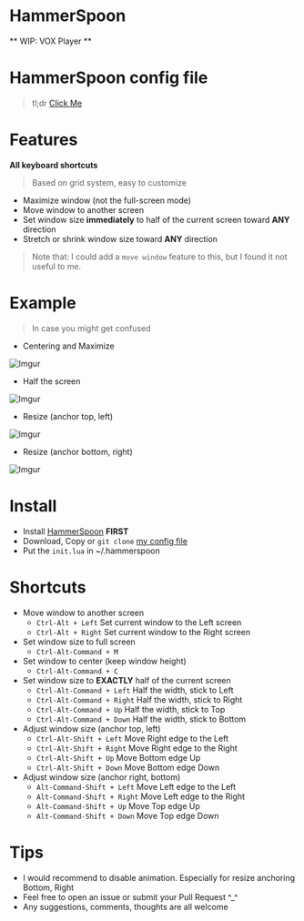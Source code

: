 # HammerSpoon
** WIP: VOX Player **

HammerSpoon config file
=======

> tl;dr [Click Me](#install)

# Features
**All keyboard shortcuts**
> Based on grid system, easy to customize

* Maximize window (not the full-screen mode)
* Move window to another screen
* Set window size **immediately** to half of the current screen toward **ANY** direction
* Stretch or shrink window size toward **ANY** direction

> Note that: I could add a `move window` feature to this, but I found it not useful to me.

# Example
> In case you might get confused

* Centering and Maximize

![Imgur](http://i.imgur.com/okNaoJW.gif)

* Half the screen

![Imgur](http://i.imgur.com/VNo7nCI.gif)

* Resize (anchor top, left)

![Imgur](http://i.imgur.com/vIqDMUD.gif)

* Resize (anchor bottom, right)

![Imgur](http://i.imgur.com/fiIfeXe.gif)

# Install

* Install [HammerSpoon](https://github.com/Hammerspoon/hammerspoon)  **FIRST** 
* Download, Copy or `git clone` [my config file](https://github.com/S1ngS1ng/HammerSpoon/blob/master/init.lua)
* Put the `init.lua` in ~/.hammerspoon

# Shortcuts
* Move window to another screen
	* `Ctrl-Alt + Left`	Set current window to the Left screen
	* `Ctrl-Alt + Right`	Set current window to the Right screen
* Set window size to full screen
	* `Ctrl-Alt-Command + M`
* Set window to center (keep window height)
	* `Ctrl-Alt-Command + C`
* Set window size to **EXACTLY** half of the current screen
	* `Ctrl-Alt-Command + Left`	Half the width, stick to Left
	* `Ctrl-Alt-Command + Right`	Half the width, stick to Right
	* `Ctrl-Alt-Command + Up`		Half the width, stick to Top
	* `Ctrl-Alt-Command + Down`	Half the width, stick to Bottom
* Adjust window size (anchor top, left)
	* `Ctrl-Alt-Shift + Left`	Move Right edge to the Left
	* `Ctrl-Alt-Shift + Right`	Move Right edge to the Right
	* `Ctrl-Alt-Shift + Up`		Move Bottom edge Up
	* `Ctrl-Alt-Shift + Down`	Move Bottom edge Down
* Adjust window size (anchor right, bottom)
	* `Alt-Command-Shift + Left`	Move Left edge to the Left
	* `Alt-Command-Shift + Right`	Move Left edge to the Right
	* `Alt-Command-Shift + Up`		Move Top edge Up
	* `Alt-Command-Shift + Down`	Move Top edge Down

# Tips

* I would recommend to disable animation. Especially for resize anchoring Bottom, Right
* Feel free to open an issue or submit your Pull Request ^_^
* Any suggestions, comments, thoughts are all welcome
